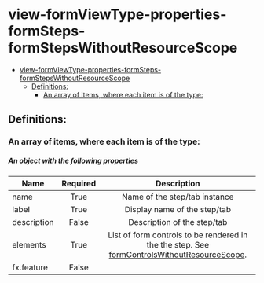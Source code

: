 <a name="view-formviewtype-properties-formsteps-formstepswithoutresourcescope"></a>
# view-formViewType-properties-formSteps-formStepsWithoutResourceScope
* [view-formViewType-properties-formSteps-formStepsWithoutResourceScope](#view-formviewtype-properties-formsteps-formstepswithoutresourcescope)
    * [Definitions:](#view-formviewtype-properties-formsteps-formstepswithoutresourcescope-definitions)
        * [An array of items, where each item is of the type:](#view-formviewtype-properties-formsteps-formstepswithoutresourcescope-definitions-an-array-of-items-where-each-item-is-of-the-type)

<a name="view-formviewtype-properties-formsteps-formstepswithoutresourcescope-definitions"></a>
## Definitions:
<a name="view-formviewtype-properties-formsteps-formstepswithoutresourcescope-definitions-an-array-of-items-where-each-item-is-of-the-type"></a>
### An array of items, where each item is of the type:
<a name="view-formviewtype-properties-formsteps-formstepswithoutresourcescope-definitions-an-array-of-items-where-each-item-is-of-the-type-an-object-with-the-following-properties"></a>
##### An object with the following properties
| Name | Required | Description
| ---|:--:|:--:|
|name|True|Name of the step/tab instance
|label|True|Display name of the step/tab
|description|False|Description of the step/tab
|elements|True|List of form controls to be rendered in the the step. See [formControlsWithoutResourceScope](dx-view-formViewType-formControlsWithoutResourceScope.md).
|fx.feature|False|
